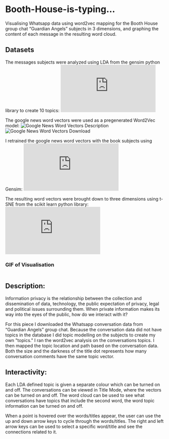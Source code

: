 # Booth-House-is-typing...
Visualising Whatsapp data using word2vec mapping for the Booth House group chat “Guardian Angels” subjects in 3 dimensions, and graphing the content of each message in the resulting word cloud.

## Datasets
The messages subjects were analyzed using LDA from the gensim python library to create 10 topics:
![Gensim: LDA Model](https://radimrehurek.com/gensim/models/ldamodel.html)

The google news word vectors were used as a pregenerated Word2Vec model:
![Google News Word Vectors Description](https://code.google.com/archive/p/word2vec/) ![Google News Word Vectors Download](https://github.com/mmihaltz/word2vec-GoogleNews-vectors)

I retrained the google news word vectors with the book subjects using Gensim:
![Gensim: Word2Vec Model](https://radimrehurek.com/gensim/models/word2vec.html)

The resulting word vectors were brought down to three dimensions using t-SNE from the scikit learn python library:
![Scikit-Learn: t-SNE](https://scikit-learn.org/stable/modules/generated/sklearn.manifold.TSNE.html)

### GIF of Visualisation

![]()

## Description:
Information privacy is the relationship between the collection and dissemination of data, technology, the public expectation of privacy, legal and political issues surrounding them. When private information makes its way into the eyes of the public, how do we interact with it?  

For this piece I downloaded the Whatsapp conversation data from “Guardian Angels” group chat. Because the conversation data did not have topics in the database I did topic modelling on the subjects to create my own "topics." I ran the word2vec analysis on the conversations topics. I then mapped the topic location and path based on the conversation data. Both the size and the darkness of the title dot represents how many conversation comments have the same topic vector.

## Interactivity:
Each LDA defined topic is given a separate colour which can be turned on and off. The conversations can be viewed in Title Mode, where the vectors can be turned on and off.
The word cloud can be used to see what conversations have topics that include the second word, the word topic information can be turned on and off.

When a point is hovered over the words/titles appear, the user can use the up and down arrow keys to cycle through the words/titles. The right and left arrow keys can be used to select a specific word/title and see the connections related to it.
